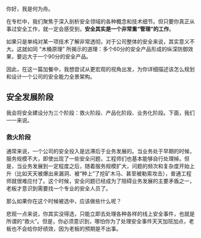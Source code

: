 你好，我是何为舟。

在专栏中，我们聚焦于深入剖析安全领域的各种概念和技术细节。但只要你真正从事过安全工作，就一定会感受到，**安全其实是一个非常重“管理”的工作**。

如果只是单纯对某一项技术了解非常透彻，对于公司整体的安全来说，其实意义不大。这就如同 “木桶原理” 所揭示的道理：多个60分的安全产品形成的纵深防御效果，要远大于一个90分的安全产品。

因此，在这一篇加餐中，我想尝试从更宏观的视角出发，为你详细描述该怎么规划和设计一个公司的安全能力全景架构。

## 安全发展阶段

我会将安全建设分为三个阶段：救火阶段、产品化阶段、业务化阶段。下面，我们一一来说。

### 救火阶段

通常来说，一个公司的安全投入是远滞后于业务发展的。当业务处于早期的时候，服务规模不大，即使出现了一些安全问题，工程师们也基本能够自行处理掉。但是，当业务发展到一定程度之后，随着服务规模扩大，问题的频次和复杂度开始上升（比如天天被爆出来漏洞、被“种上”了挖矿木马、甚至被勒索攻击），普通工程师就很难应付了。这个时候，安全问题已经成为了阻碍业务发展的主要矛盾之一，老板才意识到需要找一个专业的安全人员了。

那么如果你在这个时候被选中，应该做些什么呢？

悲观一点来说，你其实没得选，只能立即去处理各种各样的线上安全事件，也就是所谓的“救火”。但是，你必须意识到，哪怕你为了处理安全事件天天加班加点，老板也不会给你好绩效，因为老板的预期是不出事。
